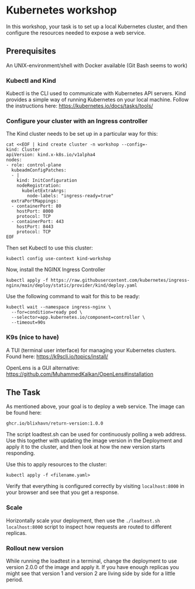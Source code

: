 # Kubernetes workshop

In this workshop, your task is to set up a local Kubernetes cluster, and then configure the resources needed to expose a web service.

## Prerequisites
An UNIX-environment/shell with Docker available (Git Bash seems to work)

### Kubectl and Kind
Kubectl is the CLI used to communicate with Kubernetes API servers. Kind provides a simple way of running Kubernetes on your local machine.
Follow the instructions here: https://kubernetes.io/docs/tasks/tools/

### Configure your cluster with an Ingress controller
The Kind cluster needs to be set up in a particular way for this:

```
cat <<EOF | kind create cluster -n workshop --config=-
kind: Cluster
apiVersion: kind.x-k8s.io/v1alpha4
nodes:
- role: control-plane
  kubeadmConfigPatches:
  - |
    kind: InitConfiguration
    nodeRegistration:
      kubeletExtraArgs:
        node-labels: "ingress-ready=true"
  extraPortMappings:
  - containerPort: 80
    hostPort: 8000
    protocol: TCP
  - containerPort: 443
    hostPort: 8443
    protocol: TCP
EOF
```

Then set Kubectl to use this cluster:
```
kubectl config use-context kind-workshop
```

Now, install the NGINX Ingress Controller
```
kubectl apply -f https://raw.githubusercontent.com/kubernetes/ingress-nginx/main/deploy/static/provider/kind/deploy.yaml
```

Use the following command to wait for this to be ready:
```
kubectl wait --namespace ingress-nginx \
  --for=condition=ready pod \
  --selector=app.kubernetes.io/component=controller \
  --timeout=90s
```

### K9s (nice to have)
A TUI (terminal user interface) for managing your Kubernetes clusters. Found here: https://k9scli.io/topics/install/

OpenLens is a GUI alternative: https://github.com/MuhammedKalkan/OpenLens#installation

## The Task

As mentioned above, your goal is to deploy a web service. The image can be found here:

```
ghcr.io/blixhavn/return-version:1.0.0
```

The script loadtest.sh can be used for continuously polling a web address. Use this together with updating the image version in the Deployment and apply it to the cluster, and then look at how the new version starts responding.

Use this to apply resources to the cluster:
```
kubectl apply -f <filename.yaml>
```

Verify that everything is configured correctly by visiting `localhost:8000` in your browser and see that you get a response.

### Scale

Horizontally scale your deployment, then use the `./loadtest.sh localhost:8000` script to inspect how requests are routed to different replicas.

### Rollout new version

While running the loadtest in a terminal, change the deployment to use version 2.0.0 of the image and apply it. If you have enough replicas you might see that version 1 and version 2 are living side by side for a little period.